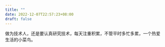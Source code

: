 ```yaml
---
title: ""
date: 2022-12-07T22:57:23+08:00
draft: false 
---
```


做为技术人，还是要认真研究技术，每天注重积累，不管平时多忙多累，一个热爱生活的小菜鸟。
